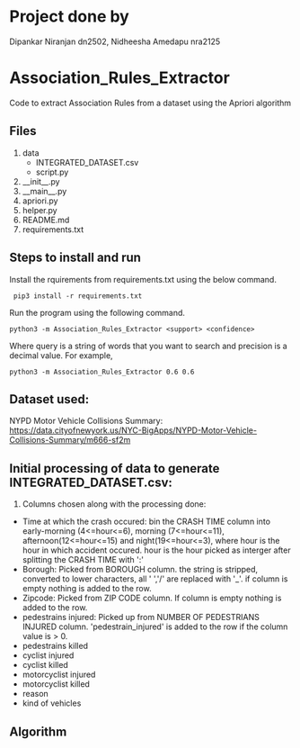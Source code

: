 # Project done by
Dipankar Niranjan dn2502, Nidheesha Amedapu nra2125
# Association_Rules_Extractor
Code to extract Association Rules from a dataset using the Apriori algorithm

## Files
<ol>
<li>data
  <ul>
    <li>INTEGRATED_DATASET.csv</li>
    <li>script.py</li>
  </ul>
</li>
<li>__init__.py</li>
<li>__main__.py</li>
<li>apriori.py</li>
<li>helper.py</li>
<li>README.md</li>
<li>requirements.txt</li>
</ol>

## Steps to install and run

<p>Install the rquirements from requirements.txt using the below command.</p>

```
 pip3 install -r requirements.txt
```

<p>Run the program using the following command.</p>

```
python3 -m Association_Rules_Extractor <support> <confidence>
```
<p>Where query is a string of words that you want to search and precision is a decimal value. For example,</p>

```
python3 -m Association_Rules_Extractor 0.6 0.6
```

## Dataset used:
NYPD Motor Vehicle Collisions Summary:
https://data.cityofnewyork.us/NYC-BigApps/NYPD-Motor-Vehicle-Collisions-Summary/m666-sf2m

## Initial processing of data to generate INTEGRATED_DATASET.csv:
1. Columns chosen along with the processing done: 
- Time at which the crash occured: bin the CRASH TIME column into early-morning (4<=hour<=6), morning (7<=hour<=11), afternoon(12<=hour<=15) and night(19<=hour<=3), where hour is the hour in which accident occured. hour is the hour picked as interger after splitting the CRASH TIME with ':'
- Borough: Picked from BOROUGH column. the string is stripped, converted to lower characters, all ' ','/' are replaced with '_'. if column is empty nothing is added to the row.
- Zipcode: Picked from ZIP CODE column. If column is empty nothing is added to the row.
- pedestrains injured: Picked up from NUMBER OF PEDESTRIANS INJURED column. 'pedestrain_injured' is added to the row if the column value is > 0.
- pedestrains killed
- cyclist injured
- cyclist killed
- motorcyclist injured
- motorcyclist killed
- reason
- kind of vehicles


## Algorithm


